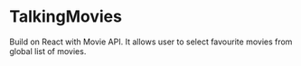 # TalkingMovies
Build on React with Movie API. It allows user to select favourite movies from global list of movies.
